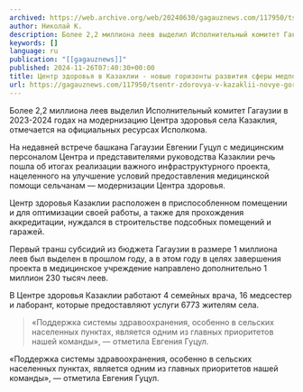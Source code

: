```yaml
---
archived: https://web.archive.org/web/20240630/gagauznews.com/117950/tsentr-zdorovya-v-kazaklii-novye-gorizonty-razvitiya-sfery-medpomoshhi-v-gagauzii.html
author: Николай К.
description: Более 2,2 миллиона леев выделил Исполнительный комитет Гагаузии в 2023-2024 годах на модернизацию Центра здоровья села Казаклия, отмечается на официальных ресурсах Исполкома. На недавней встрече башкана Гагаузии Евгении Гуцул с медицинским персоналом Центра и представителями руководства Казаклии речь пошла об итогах реализации важного инфраструктурного проекта, нацеленного на улучшение условий предоставления медицинской помощи сельчанам — модернизации Центра здоровья. Центр здоровья Казаклии расположен в приспособленном помещении и для оптимизации своей работы, а также для прохождения аккредитации, нуждался в строительстве подсобных помещений и гаражей. Первый транш субсидий из бюджета Гагаузии в размере 1 миллиона леев был выделен в прошлом году, а в этом […]
keywords: []
language: ru
publication: "[[gagauznews]]"
published: 2024-11-26T07:40:30+00:00
title: Центр здоровья в Казаклии - новые горизонты развития сферы медпомощи в Гагаузии
url: https://gagauznews.com/117950/tsentr-zdorovya-v-kazaklii-novye-gorizonty-razvitiya-sfery-medpomoshhi-v-gagauzii.html
---
```


Более 2,2 миллиона леев выделил Исполнительный комитет Гагаузии в 2023-2024 годах на модернизацию Центра здоровья села Казаклия, отмечается на официальных ресурсах Исполкома.

На недавней встрече башкана Гагаузии Евгении Гуцул с медицинским персоналом Центра и представителями руководства Казаклии речь пошла об итогах реализации важного инфраструктурного проекта, нацеленного на улучшение условий предоставления медицинской помощи сельчанам — модернизации Центра здоровья.

Центр здоровья Казаклии расположен в приспособленном помещении и для оптимизации своей работы, а также для прохождения аккредитации, нуждался в строительстве подсобных помещений и гаражей.

Первый транш субсидий из бюджета Гагаузии в размере 1 миллиона леев был выделен в прошлом году, а в этом году в целях завершения проекта в медицинское учреждение направлено дополнительно 1 миллион 230 тысяч леев.

В Центре здоровья Казаклии работают 4 семейных врача, 16 медсестер и лаборант, которые предоставляют услуги 6773 жителям села.

> «Поддержка системы здравоохранения, особенно в сельских населенных пунктах, является одним из главных приоритетов нашей команды», — отметила Евгения Гуцул.

«Поддержка системы здравоохранения, особенно в сельских населенных пунктах, является одним из главных приоритетов нашей команды», — отметила Евгения Гуцул.